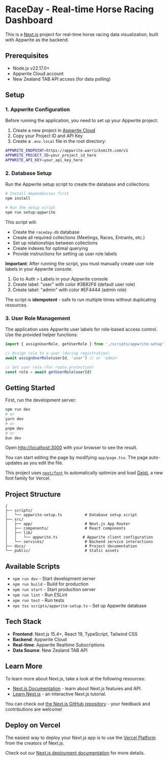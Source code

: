 # RaceDay - Real-time Horse Racing Dashboard

This is a [Next.js](https://nextjs.org) project for real-time horse racing data visualization, built with Appwrite as the backend.

## Prerequisites

- Node.js v22.17.0+
- Appwrite Cloud account
- New Zealand TAB API access (for data polling)

## Setup

### 1. Appwrite Configuration

Before running the application, you need to set up your Appwrite project:

1. Create a new project in [Appwrite Cloud](https://cloud.appwrite.io)
2. Copy your Project ID and API Key
3. Create a `.env.local` file in the root directory:

```bash
APPWRITE_ENDPOINT=https://appwrite.warricksmith.com/v1
APPWRITE_PROJECT_ID=your_project_id_here
APPWRITE_API_KEY=your_api_key_here
```

### 2. Database Setup

Run the Appwrite setup script to create the database and collections:

```bash
# Install dependencies first
npm install

# Run the setup script
npm run setup:appwrite
```

This script will:

- Create the `raceday-db` database
- Create all required collections (Meetings, Races, Entrants, etc.)
- Set up relationships between collections
- Create indexes for optimal querying
- Provide instructions for setting up user role labels

**Important**: After running the script, you must manually create user role labels in your Appwrite console:

1. Go to Auth > Labels in your Appwrite console
2. Create label: "user" with color #3B82F6 (default user role)
3. Create label: "admin" with color #EF4444 (admin role)

The script is **idempotent** - safe to run multiple times without duplicating resources.

### 3. User Role Management

The application uses Appwrite user labels for role-based access control. Use the provided helper functions:

```typescript
import { assignUserRole, getUserRole } from './scripts/appwrite-setup'

// Assign role to a user (during registration)
await assignUserRole(userId, 'user') // or 'admin'

// Get user role (for route protection)
const role = await getUserRole(userId)
```

## Getting Started

First, run the development server:

```bash
npm run dev
# or
yarn dev
# or
pnpm dev
# or
bun dev
```

Open [http://localhost:3000](http://localhost:3000) with your browser to see the result.

You can start editing the page by modifying `app/page.tsx`. The page auto-updates as you edit the file.

This project uses [`next/font`](https://nextjs.org/docs/app/building-your-application/optimizing/fonts) to automatically optimize and load [Geist](https://vercel.com/font), a new font family for Vercel.

## Project Structure

```
/
├── scripts/
│   └── appwrite-setup.ts          # Database setup script
├── src/
│   ├── app/                       # Next.js App Router
│   ├── components/                # React components
│   ├── lib/
│   │   └── appwrite.ts           # Appwrite client configuration
│   └── services/                  # Backend service interactions
├── docs/                          # Project documentation
└── public/                        # Static assets
```

## Available Scripts

- `npm run dev` - Start development server
- `npm run build` - Build for production
- `npm run start` - Start production server
- `npm run lint` - Run ESLint
- `npm run test` - Run tests
- `npx tsx scripts/appwrite-setup.ts` - Set up Appwrite database

## Tech Stack

- **Frontend**: Next.js 15.4+, React 19, TypeScript, Tailwind CSS
- **Backend**: Appwrite Cloud
- **Real-time**: Appwrite Realtime Subscriptions
- **Data Source**: New Zealand TAB API

## Learn More

To learn more about Next.js, take a look at the following resources:

- [Next.js Documentation](https://nextjs.org/docs) - learn about Next.js features and API.
- [Learn Next.js](https://nextjs.org/learn) - an interactive Next.js tutorial.

You can check out [the Next.js GitHub repository](https://github.com/vercel/next.js) - your feedback and contributions are welcome!

## Deploy on Vercel

The easiest way to deploy your Next.js app is to use the [Vercel Platform](https://vercel.com/new?utm_medium=default-template&filter=next.js&utm_source=create-next-app&utm_campaign=create-next-app-readme) from the creators of Next.js.

Check out our [Next.js deployment documentation](https://nextjs.org/docs/app/building-your-application/deploying) for more details.
